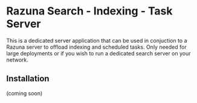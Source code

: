 # Razuna Search - Indexing - Task Server
This is a dedicated server application that can be used in conjuction to a Razuna server to offload indexing and scheduled tasks. Only needed for large deployments or if you wish to run a dedicated search server on your network.

## Installation

(coming soon)